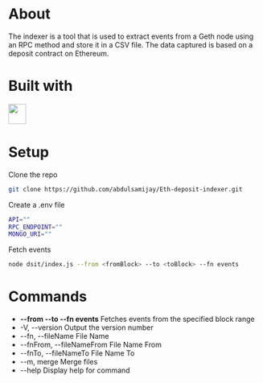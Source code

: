 # About
The indexer is a tool that is used to extract events from a Geth node using an RPC method and store it in a CSV file. The data captured is based on a deposit contract on Ethereum.

# Built with
<a href="https://www.typescriptlang.org/" >
<img src="https://camo.githubusercontent.com/3f51c9e4df2ed06b09943fce5082aa1b87de388710df73a072ed260a1fbfcf36/68747470733a2f2f63646e2e776f726c64766563746f726c6f676f2e636f6d2f6c6f676f732f747970657363726970742e737667" width="35px" height="40px" > </img>
</a> 

# Setup
Clone the repo
```sh 
git clone https://github.com/abdulsamijay/Eth-deposit-indexer.git
```
Create a .env file
```sh
API=""
RPC_ENDPOINT=""
MONGO_URI=""
```
Fetch events
```sh
node dsit/index.js --from <fromBlock> --to <toBlock> --fn events
```

# Commands
* <b>--from <fromBlock> --to <toBlock> --fn events</b>    Fetches events from the specified block range
*  -V, --version                                          Output the version number
*  --fn, --fileName <optional fileName>                   File Name
*  --fnFrom, --fileNameFrom <optional fileName>           File Name From
*  --fnTo, --fileNameTo <optional fileName>               File Name To
*  --m, merge                                             Merge files
*  --help                                                 Display help for command

